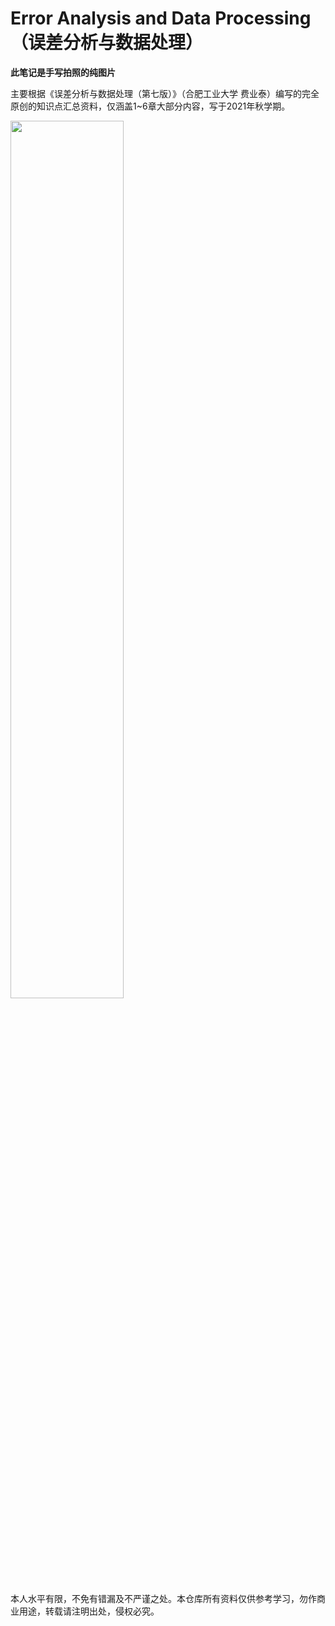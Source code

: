 # Error Analysis and Data Processing（误差分析与数据处理）
**此笔记是手写拍照的纯图片**

主要根据《误差分析与数据处理（第七版）》（合肥工业大学 费业泰）编写的完全原创的知识点汇总资料，仅涵盖1\~6章大部分内容，写于2021年秋学期。

<img src=https://user-images.githubusercontent.com/107938588/175068828-0add6061-5c4c-498b-99db-19d918392d8e.jpg width=60% />

本人水平有限，不免有错漏及不严谨之处。本仓库所有资料仅供参考学习，勿作商业用途，转载请注明出处，侵权必究。

